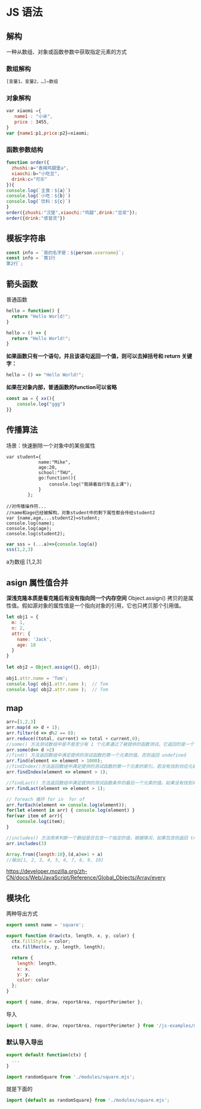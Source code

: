 ﻿# JS 语法

## 解构

一种从数组、对象或函数参数中获取指定元素的方式

### 数组解构

```js
[变量1，变量2，…]=数组
```

### 对象解构

```js
var xiaomi ={
   name1 : "小米",
   price : 3455,
}
var {name1:p1,price:p2}=xiaomi;
```

### 函数参数结构

```javascript
function order({ 
  zhushi:a="香辣鸡腿堡a",
  xiaochi:b="小吃豆",
  drink:c="可乐"
}){
console.log(`主食：${a}`)
console.log(`小吃：${b}`) 
console.log(`饮料：${c}`)
} 
order({zhushi:"汉堡",xiaochi:"鸡腿",drink:"豆浆"});
order({drink:"感冒灵"})
```

## 模板字符串

```js
const info = `我的名字是：${person.username}`;
const info = `第1行
第2行`; 
```

## 箭头函数

普通函数

```js
hello = function() {
  return "Hello World!";
}
```

```js
hello = () => {
  return "Hello World!";
}
```

**如果函数只有一个语句，并且该语句返回一个值，则可以去掉括号和 return 关键字：**

```js
hello = () => "Hello World!";
```

**如果在对象内部，普通函数的function可以省略**

```js
const aa = { xx(){
    console.log("ggg")
}}
```

## 传播算法

场景：快速删除一个对象中的某些属性

```
var student={
            name:"Mike",
            age:20,
            school:"THU",
            go:function(){
                console.log("我骑着自行车去上课");
            }
        };

//对传播操作符...
//name和age已经被解构，对象student中的剩下属性都会传给student2
var {name,age,...student2}=student;
console.log(name);
console.log(age);
console.log(student2); 
```

```js
var sss = (...a)=>{console.log(a)}
sss(1,2,3)
```

a为数组 [1,2,3]

## asign 属性值合并

**深浅克隆本质是看克隆后有没有指向同一个内存空间**
Object.assign() 拷贝的是属性值。假如源对象的属性值是一个指向对象的引用，它也只拷贝那个引用值。

```js
let obj1 = {
  m: 1,
  n: 2,
  attr: {
    name: 'Jack',
    age: 18
  }
}
 
let obj2 = Object.assign({}, obj1);
 
obj1.attr.name = 'Tom';
console.log( obj1.attr.name );  // Tom
console.log( obj2.attr.name );  // Tom 
```

## map

```js
arr=[1,2,3]
arr.map(d => d + 1);
arr.filter(d => d%2 == 0);
arr.reduce((total, current) => total + current,0);
//some() 方法测试数组中是不是至少有 1 个元素通过了被提供的函数测试。它返回的是一个 Boolean 类型的值。
arr.some(d=> d >2)
//find() 方法返回数组中满足提供的测试函数的第一个元素的值。否则返回 undefined
arr.find(element => element > 1000);
//findIndex()方法返回数组中满足提供的测试函数的第一个元素的索引。若没有找到对应元素则返回-1
arr.findIndex(element => element > 1);

//findLast() 方法返回数组中满足提供的测试函数条件的最后一个元素的值。如果没有找到对应元素，则返回 undefined
arr.findLast(element => element > 1);

// foreach 循环 for in  for of
arr.forEach(element => console.log(element));
for(let element in arr) { console.log(element) }
for(var item of arr){ 
    console.log(item);
}

//includes() 方法用来判断一个数组是否包含一个指定的值，根据情况，如果包含则返回 true，否则返回 false。
arr.includes(3)

Array.from({length:10},(d,a)=>1 + a)
//输出[1, 2, 3, 4, 5, 6, 7, 8, 9, 10]

```

<https://developer.mozilla.org/zh-CN/docs/Web/JavaScript/Reference/Global_Objects/Array/every>

## 模块化

两种导出方式

```js
export const name = 'square';

export function draw(ctx, length, x, y, color) {
  ctx.fillStyle = color;
  ctx.fillRect(x, y, length, length);

  return {
    length: length,
    x: x,
    y: y,
    color: color
  };
}

```

```js
export { name, draw, reportArea, reportPerimeter };
```

导入  

```js
import { name, draw, reportArea, reportPerimeter } from '/js-examples/modules/basic-modules/modules/square.mjs';
```

### 默认导入导出

```js
export default function(ctx) {
  ...
}
```

```js
import randomSquare from './modules/square.mjs';
```

就是下面的

```js
import {default as randomSquare} from './modules/square.mjs';
```
